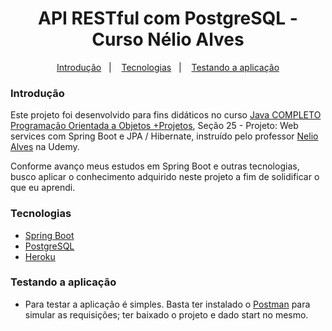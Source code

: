 
<h1 align="center">
	<strong>API RESTful com PostgreSQL - Curso Nélio Alves</strong><br>
</h1>

<p align="center">
    <a href="#introducao">Introdução</a>&nbsp;&nbsp;&nbsp;|&nbsp;&nbsp;&nbsp;
    <a href="#tecnologias">Tecnologias</a>&nbsp;&nbsp;&nbsp;|&nbsp;&nbsp;&nbsp;
    <a href="#testando-a-aplicacao">Testando a aplicação</a>
</p>

### Introdução
Este projeto foi desenvolvido para fins didáticos no curso [Java COMPLETO Programação Orientada a Objetos +Projetos](https://www.udemy.com/course/java-curso-completo/), Seção 25 - Projeto: Web services com Spring Boot e JPA / Hibernate, instruído pelo professor [Nelio Alves](https://github.com/acenelio) na Udemy.

Conforme avanço meus estudos em Spring Boot e outras tecnologias, busco aplicar o conhecimento adquirido neste projeto a fim de solidificar o que eu aprendi.

### Tecnologias
- [Spring Boot](https://spring.io/projects/spring-boot)
- [PostgreSQL](https://www.postgresql.org/)
- [Heroku](https://www.heroku.com/)

### Testando a aplicação
- Para testar a aplicação é simples. Basta ter instalado o [Postman](https://www.postman.com/) para simular as requisições; ter baixado o projeto e dado start no mesmo.